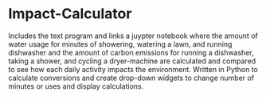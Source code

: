 # Impact-Calculator

Includes the text program and links a juypter notebook where the amount of water usage for minutes of showering, watering a lawn, and running dishwasher and the amount of carbon emissions for running a dishwasher, taking a shower, and cycling a dryer-machine are calculated and compared to see how each daily activity impacts the environment. Written in Python to calculate conversions and create drop-down widgets to change number of minutes or uses and display calculations.
